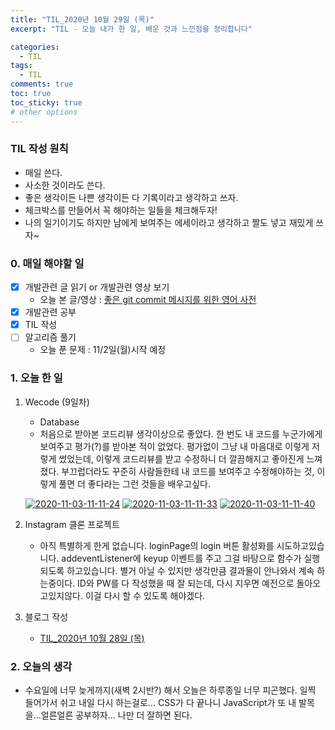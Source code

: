 ```yaml
---
title: "TIL_2020년 10월 29일 (목)"
excerpt: "TIL - 오늘 내가 한 일, 배운 것과 느낀점을 정리합니다"

categories:
  - TIL
tags:
  - TIL
comments: true
toc: true
toc_sticky: true
# other options
---
```


### TIL 작성 원칙

- 매일 쓴다.
- 사소한 것이라도 쓴다.
- 좋은 생각이든 나쁜 생각이든 다 기록이라고 생각하고 쓰자.
- 체크박스를 만들어서 꼭 해야하는 일들을 체크해두자!
- 나의 일기이기도 하지만 남에게 보여주는 에세이라고 생각하고 짤도 넣고 재밌게 쓰자~

### 0. 매일 해야할 일  
- [x] 개발관련 글 읽기 or 개발관련 영상 보기
    - 오늘 본 글/영상 : [좋은 git commit 메시지를 위한 영어 사전](https://blog.ull.im/engineering/2019/03/10/logs-on-git.html)
- [x] 개발관련 공부
- [x] TIL 작성
- [ ] 알고리즘 풀기
    - 오늘 푼 문제 : 11/2일(월)시작 예정
    
### 1. 오늘 한 일

1. Wecode (9일차)
    - Database
    - 처음으로 받아본 코드리뷰
    생각이상으로 좋았다. 한 번도 내 코드를 누군가에게 보여주고 평가(?)를 받아본 적이 없었다. 평가없이 그냥 내 마음대로 이렇게 저렇게 썼었는데, 이렇게 코드리뷰를 받고 수정하니 더 깔끔해지고 좋아진게 느껴졌다. 부끄럽더라도 꾸준히 사람들한테 내 코드를 보여주고 수정해야하는 것, 이렇게 풀면 더 좋다라는 그런 것들을 배우고싶다.
    
    <a href="https://ibb.co/34Bb6ht"><img src="https://i.ibb.co/8N6wv8F/2020-11-03-11-11-24.png" alt="2020-11-03-11-11-24" border="0"></a>
    <a href="https://ibb.co/KFVPnD8"><img src="https://i.ibb.co/J5r1ZqS/2020-11-03-11-11-33.png" alt="2020-11-03-11-11-33" border="0"></a>
    <a href="https://ibb.co/WnW5WD6"><img src="https://i.ibb.co/jhvfvVT/2020-11-03-11-11-40.png" alt="2020-11-03-11-11-40" border="0"></a>

2. Instagram 클론 프로젝트
    - 아직 특별하게 한게 없습니다. loginPage의 login 버튼 활성화를 시도하고있습니다.
    addeventListener에 keyup 이벤트를 주고 그걸 바탕으로 함수가 실행되도록 하고있습니다.
    별거 아닐 수 있지만 생각만큼 결과물이 안나와서 계속 하는중이다.
    ID와 PW를 다 작성했을 때 잘 되는데, 다시 지우면 예전으로 돌아오고있지않다.
    이걸 다시 할 수 있도록 해야겠다.

3. 블로그 작성
    - [TIL_2020년 10월 28일 (목)](https://hocheoljang.github.io/til/TIL-2020%EB%85%8410%EC%9B%9428%EC%9D%BC/)

### 2. 오늘의 생각

- 수요일에 너무 늦게까지(새벽 2시반?) 해서 오늘은 하루종일 너무 피곤했다.
일찍 들어가서 쉬고 내일 다시 하는걸로...
CSS가 다 끝나니 JavaScript가 또 내 발목을...얼른얼른 공부하자...
나만 더 잘하면 된다.
